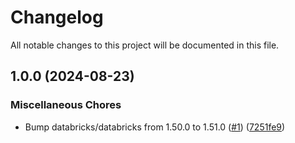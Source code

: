 # Changelog

All notable changes to this project will be documented in this file.

## 1.0.0 (2024-08-23)

### Miscellaneous Chores

* Bump databricks/databricks from 1.50.0 to 1.51.0 ([#1](https://github.com/sebastianczech/terraform-databricks-community-modules/issues/1)) ([7251fe9](https://github.com/sebastianczech/terraform-databricks-community-modules/commit/7251fe99e5d25b1ba1b56167161733014fba2673))
